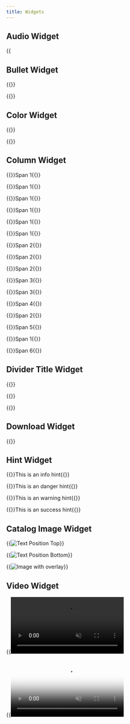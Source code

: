 ```yaml
---
title: Widgets
---
```

## Audio Widget

{{<audio src="https://samplelib.com/lib/preview/mp3/sample-6s.mp3" title="6-second synth melody" span="3">}}

## Bullet Widget

{{<bullet leadingText="Do:" text="example bullet text" type="do">}}

{{<bullet leadingText="Dont:" text="example bullet text" type="dont">}}

## Color Widget

{{<color name="Theme Primary Color" span="3" hex="#003b5c" rgb="0, 59, 92" pantone="302 C" cmyk="100%, 36%, 0%, 64%" mui="">}}

{{<color name="Theme Secondary Color" span="3" hex="#C6007E" rgb="198, 0, 126" pantone="233 C" cmyk="0%, 100%, 36%, 22%" mui="">}}

## Column Widget

{{<column span="1" color="#999" align="center">}}Span 1{{</column>}}

{{<column span="1" color="#999" align="center">}}Span 1{{</column>}}

{{<column span="1" color="#999" align="center">}}Span 1{{</column>}}

{{<column span="1" color="#999" align="center">}}Span 1{{</column>}}

{{<column span="1" color="#999" align="center">}}Span 1{{</column>}}

{{<column span="1" color="#999" align="center">}}Span 1{{</column>}}

{{<column span="2" color="#999" align="center">}}Span 2{{</column>}}

{{<column span="2" color="#999" align="center">}}Span 2{{</column>}}

{{<column span="2" color="#999" align="center">}}Span 2{{</column>}}

{{<column span="3" color="#999" align="center">}}Span 3{{</column>}}

{{<column span="3" color="#999" align="center">}}Span 3{{</column>}}

{{<column span="4" color="#999" align="center">}}Span 4{{</column>}}

{{<column span="2" color="#999" align="center">}}Span 2{{</column>}}

{{<column span="5" color="#999" align="center">}}Span 5{{</column>}}

{{<column span="1" color="#999" align="center">}}Span 1{{</column>}}

{{<column span="6" color="#999" align="center">}}Span 6{{</column>}}

## Divider Title Widget

{{<divider-title title="Left aligned title" align="left">}}

{{<divider-title title="Center aligned title" align="center">}}

{{<divider-title title="Right aligned title" align="right">}}

## Download Widget

{{<download title="Hugo Catalog Logos" span="3" url="/static/downloads/hugo-catalog-logos.zip" subtitle="">}}

## Hint Widget

{{<hint type="info" span="6">}}This is an info hint{{</hint>}}

{{<hint type="danger" span="6">}}This is an danger hint{{</hint>}}

{{<hint type="warning" span="6">}}This is an warning hint{{</hint>}}

{{<hint type="success" span="6">}}This is an success hint{{</hint>}}

## Catalog Image Widget

{{<image src="/images/hugo-catalog-logo.svg" span="6" text_position="top" title="Text Position Top" description="places the images title and description above it." overlay="" light="false" dark="false" scale="true">}}

{{<image src="/images/hugo-catalog-logo.svg" span="6" text_position="bottom" title="Text Position Bottom" description="places the images title and description below it." overlay="" light="false" dark="false" scale="true">}}

{{<image src="/images/subtitle-image.png" span="6" text_position="top" title="Image with overlay" description="Displays alternate image on hover" overlay="/images/subtitle-image-hover.png" light="false" dark="false" scale="true">}}

## Video Widget

{{<video src="/images/download-demo.mp4" span="6" autoplay="false" muted="true" loop="false" poster="">}}

{{<video src="/images/download-demo.mp4" span="6" autoplay="false" muted="false" loop="false" poster="/static/images/github-decap-login.png">}}